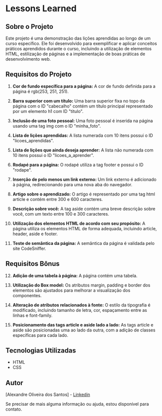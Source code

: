 # Lessons Learned

## Sobre o Projeto

Este projeto é uma demonstração das lições aprendidas ao longo de um curso específico. Ele foi desenvolvido para exemplificar e aplicar conceitos práticos aprendidos durante o curso, incluindo a utilização de elementos HTML, estilização de páginas e a implementação de boas práticas de desenvolvimento web.

## Requisitos do Projeto

1. **Cor de fundo específica para a página:** A cor de fundo definida para a página é rgb(253, 251, 251).

2. **Barra superior com um título:** Uma barra superior fixa no topo da página com o ID "cabecalho" contém um título principal representado por um elemento h1 com ID "titulo".

3. **Inclusão de uma foto pessoal:** Uma foto pessoal é inserida na página usando uma tag img com o ID "minha_foto".

4. **Lista de lições aprendidas:** A lista numerada com 10 itens possui o ID "licoes_aprendidas".

5. **Lista de lições que ainda deseja aprender:** A lista não numerada com 10 itens possui o ID "licoes_a_aprender".

6. **Rodapé para a página:** O rodapé utiliza a tag footer e possui o ID "rodape".

7. **Inserção de pelo menos um link externo:** Um link externo é adicionado à página, redirecionando para uma nova aba do navegador.

8. **Artigo sobre o aprendizado:** O artigo é representado por uma tag html article e contém entre 300 e 600 caracteres.

9. **Descrição sobre você:** A tag aside contém uma breve descrição sobre você, com um texto entre 100 e 300 caracteres.

10. **Utilização dos elementos HTML de acordo com seu propósito:** A página utiliza os elementos HTML de forma adequada, incluindo article, header, aside e footer.

11. **Teste de semântica da página:** A semântica da página é validada pelo site CodeSniffer.

## Requisitos Bônus

12. **Adição de uma tabela à página:** A página contém uma tabela.

13. **Utilização do Box model:** Os atributos margin, padding e border dos elementos são ajustados para melhorar a visualização dos componentes.

14. **Alteração de atributos relacionados à fonte:** O estilo da tipografia é modificado, incluindo tamanho de letra, cor, espaçamento entre as linhas e font-family.

15. **Posicionamento das tags article e aside lado a lado:** As tags article e aside são posicionadas uma ao lado da outra, com a adição de classes específicas para cada lado.

## Tecnologias Utilizadas

- HTML
- CSS

## Autor

[Alexandre Oliveira dos Santos] - <a href='https://www.linkedin.com/in/oliveira-xand/'>Linkedin</a>

Se precisar de mais alguma informação ou ajuda, estou disponível para contato.
